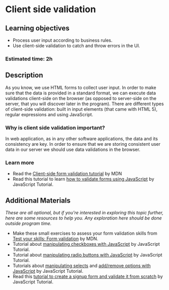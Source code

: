 # Client side validation

## Learning objectives

- Process user input according to business rules.
- Use client-side validation to catch and throw errors in the UI.

### Estimated time: 2h

## Description

As you know, we use HTML forms to collect user input. In order to make sure that the data is provided in a standard format, we can execute data validations client-side on the browser (as opposed to server-side on the server, that you will discover later in the program). There are different types of client-side validation: built in input elements (that came with HTML 5), regular expressions and using JavaScript.

### Why is client side validation important?

In web application, as in any other software applications, the data and its consistency are key. In order to ensure that we are storing consistent user data in our server we should use data validations in the browser.

### Learn more
- Read the [Client-side form validation tutorial](https://developer.mozilla.org/en-US/docs/Learn/Forms/Form_validation) by MDN
- Read this tutorial to learn [how to validate forms using JavaScript](https://www.javascripttutorial.net/javascript-dom/javascript-form/) by JavaScript Tutorial.

## Additional Materials

*These are all optional, but if you're interested in exploring this topic further, here are some resources to help you. Any exploration here should be done outside program time.*
- Make these small exercises to assess your form validation skills from [Test your skills: Form validation](https://developer.mozilla.org/en-US/docs/Learn/Forms/Test_your_skills:_Form_validation) by MDN.
- Tutorial about [manipulating checkboxes with JavaScript](https://www.javascripttutorial.net/javascript-dom/javascript-checkbox/) by JavaScript Tutorial.
- Tutorial about [manipulating radio buttons with JavaScript](https://www.javascripttutorial.net/javascript-dom/javascript-radio-button/) by JavaScript Tutorial.
- Tutorials about [manipulating selects](https://www.javascripttutorial.net/javascript-dom/javascript-select-box/) and [add/remove options with JavaScript](https://www.javascripttutorial.net/javascript-dom/javascript-add-remove-options/) by JavaScript Tutorial.
- Read this [tutorial to create a signup form and validate it from scratch](https://www.javascripttutorial.net/javascript-dom/javascript-form-validation/) by JavaScript Tutorial.
